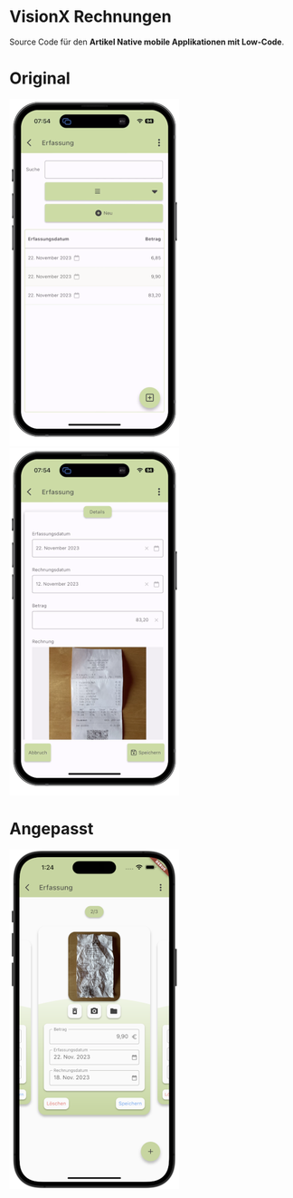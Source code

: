 # VisionX Rechnungen

Source Code für den **Artikel Native mobile Applikationen mit Low-Code**.

# Original

<img src="readme_images/list.png"> <img src="readme_images/detail.png">

# Angepasst

<img src="readme_images/carousel.png">

